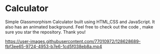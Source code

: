 # Calculator
Simple Glassmorphism Calculator built using HTML,CSS and JavaScript. It also has an animated background. Feel free to check out the code , make sure you star the repository. Thank you!


https://user-images.githubusercontent.com/77010972/128628689-fbf3ee65-9724-4953-b7e6-1cd5f038eb8a.mp4

